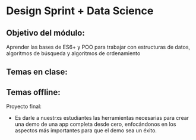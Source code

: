 # Design Sprint + Data Science

## Objetivo del módulo:
Aprender las bases de ES6+ y POO para trabajar con estructuras de datos, algoritmos de búsqueda y algoritmos de ordenamiento

Temas en clase:
- 


Temas offline: 
- 


Proyecto final:
- Es darle a nuestrxs estudiantes las herramientas necesarias para crear una demo de una app completa desde cero, enfocándonos en los aspectos más importantes para que el demo sea un éxito.